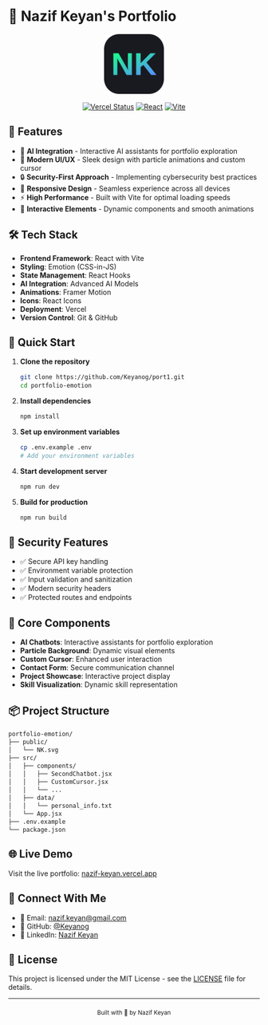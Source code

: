 # 🚀 Nazif Keyan's Portfolio

<div align="center">
  <img src="public/NK.svg" alt="NK Logo" width="120" height="120" />
  
  [![Vercel Status](https://img.shields.io/badge/Vercel-Deployed-success?style=for-the-badge&logo=vercel)](https://nazif-keyan.vercel.app)
  [![React](https://img.shields.io/badge/React-18-61DAFB?style=for-the-badge&logo=react)](https://reactjs.org/)
  [![Vite](https://img.shields.io/badge/Vite-5.0-646CFF?style=for-the-badge&logo=vite)](https://vitejs.dev/)
</div>

## 🌟 Features

- 🤖 **AI Integration** - Interactive AI assistants for portfolio exploration
- 🎨 **Modern UI/UX** - Sleek design with particle animations and custom cursor
- 🔒 **Security-First Approach** - Implementing cybersecurity best practices
- 📱 **Responsive Design** - Seamless experience across all devices
- ⚡ **High Performance** - Built with Vite for optimal loading speeds
- 🌈 **Interactive Elements** - Dynamic components and smooth animations

## 🛠️ Tech Stack

- **Frontend Framework**: React with Vite
- **Styling**: Emotion (CSS-in-JS)
- **State Management**: React Hooks
- **AI Integration**: Advanced AI Models
- **Animations**: Framer Motion
- **Icons**: React Icons
- **Deployment**: Vercel
- **Version Control**: Git & GitHub

## 🚀 Quick Start

1. **Clone the repository**
   ```bash
   git clone https://github.com/Keyanog/port1.git
   cd portfolio-emotion
   ```

2. **Install dependencies**
   ```bash
   npm install
   ```

3. **Set up environment variables**
   ```bash
   cp .env.example .env
   # Add your environment variables
   ```

4. **Start development server**
   ```bash
   npm run dev
   ```

5. **Build for production**
   ```bash
   npm run build
   ```

## 🔐 Security Features

- ✅ Secure API key handling
- ✅ Environment variable protection
- ✅ Input validation and sanitization
- ✅ Modern security headers
- ✅ Protected routes and endpoints

## 🎯 Core Components

- **AI Chatbots**: Interactive assistants for portfolio exploration
- **Particle Background**: Dynamic visual elements
- **Custom Cursor**: Enhanced user interaction
- **Contact Form**: Secure communication channel
- **Project Showcase**: Interactive project display
- **Skill Visualization**: Dynamic skill representation

## 📦 Project Structure

```
portfolio-emotion/
├── public/
│   └── NK.svg
├── src/
│   ├── components/
│   │   ├── SecondChatbot.jsx
│   │   ├── CustomCursor.jsx
│   │   └── ...
│   ├── data/
│   │   └── personal_info.txt
│   └── App.jsx
├── .env.example
└── package.json
```

## 🌐 Live Demo

Visit the live portfolio: [nazif-keyan.vercel.app](https://nazif-keyan.vercel.app)

## 🤝 Connect With Me

- 📧 Email: nazif.keyan@gmail.com
- 💼 GitHub: [@Keyanog](https://github.com/Keyanog)
- 🔗 LinkedIn: [Nazif Keyan](#)

## 📄 License

This project is licensed under the MIT License - see the [LICENSE](LICENSE) file for details.

---

<div align="center">
  <sub>Built with 💚 by Nazif Keyan</sub>
</div>

